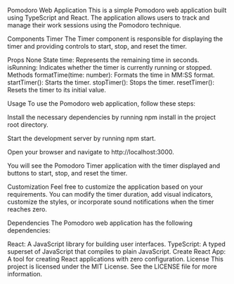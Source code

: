 Pomodoro Web Application
This is a simple Pomodoro web application built using TypeScript and React. The application allows users to track and manage their work sessions using the Pomodoro technique.

Components
Timer
The Timer component is responsible for displaying the timer and providing controls to start, stop, and reset the timer.

Props
None
State
time: Represents the remaining time in seconds.
isRunning: Indicates whether the timer is currently running or stopped.
Methods
formatTime(time: number): Formats the time in MM:SS format.
startTimer(): Starts the timer.
stopTimer(): Stops the timer.
resetTimer(): Resets the timer to its initial value.

Usage
To use the Pomodoro web application, follow these steps:

Install the necessary dependencies by running npm install in the project root directory.

Start the development server by running npm start.

Open your browser and navigate to http://localhost:3000.

You will see the Pomodoro Timer application with the timer displayed and buttons to start, stop, and reset the timer.

Customization
Feel free to customize the application based on your requirements. You can modify the timer duration, add visual indicators, customize the styles, or incorporate sound notifications when the timer reaches zero.

Dependencies
The Pomodoro web application has the following dependencies:

React: A JavaScript library for building user interfaces.
TypeScript: A typed superset of JavaScript that compiles to plain JavaScript.
Create React App: A tool for creating React applications with zero configuration.
License
This project is licensed under the MIT License. See the LICENSE file for more information.

